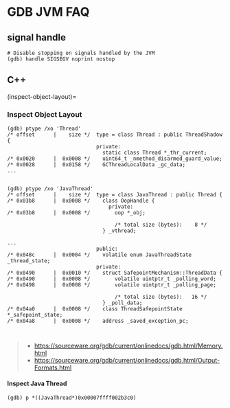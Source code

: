 # GDB JVM FAQ

## signal handle
```
# Disable stopping on signals handled by the JVM
(gdb) handle SIGSEGV noprint nostop
```

## C++

(inspect-object-layout)=
### Inspect Object Layout

```
(gdb) ptype /xo 'Thread'
/* offset      |    size */  type = class Thread : public ThreadShadow {
                             private:
                               static class Thread *_thr_current;
/* 0x0020      |  0x0008 */    uint64_t _nmethod_disarmed_guard_value;
/* 0x0028      |  0x0158 */    GCThreadLocalData _gc_data;
...


(gdb) ptype /xo 'JavaThread'
/* offset      |    size */  type = class JavaThread : public Thread {
/* 0x03b8      |  0x0008 */    class OopHandle {
                                 private:
/* 0x03b8      |  0x0008 */        oop *_obj;

                                   /* total size (bytes):    8 */
                               } _vthread;

...
                             public:
/* 0x048c      |  0x0004 */    volatile enum JavaThreadState _thread_state;
                             private:
/* 0x0490      |  0x0010 */    struct SafepointMechanism::ThreadData {
/* 0x0490      |  0x0008 */        volatile uintptr_t _polling_word;
/* 0x0498      |  0x0008 */        volatile uintptr_t _polling_page;

                                   /* total size (bytes):   16 */
                               } _poll_data;
/* 0x04a0      |  0x0008 */    class ThreadSafepointState *_safepoint_state;
/* 0x04a8      |  0x0008 */    address _saved_exception_pc;



```

> - https://sourceware.org/gdb/current/onlinedocs/gdb.html/Memory.html
> - https://sourceware.org/gdb/current/onlinedocs/gdb.html/Output-Formats.html



#### Inspect Java Thread

```
(gdb) p *((JavaThread*)0x00007ffff002b3c0)
```

